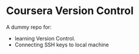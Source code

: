 # Coursera Version Control
A dummy repo for:
  - learning Version Control.
  - Connecting SSH keys to local machine
